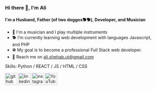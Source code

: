 ### Hi there 👋, I'm Ali
#### I'm a Husband, Father (of two doggos🐕🐕), Developer, and Musician
- 🎸 I'm a musician and I play multiple instruments
- 🐕 I’m currently learning web development with languages Javascript, and PHP
- ⚽ My goal is to become a professional Full Stack web developer.
- 📨 Reach me on ali.shehab.ut@gmail.com

Skills: Python / REACT / JS / HTML / CSS



[<img src='https://cdn.jsdelivr.net/npm/simple-icons@3.0.1/icons/github.svg' alt='github' height='40'>](https://github.com/ali-shehab-94)  [<img src='https://cdn.jsdelivr.net/npm/simple-icons@3.0.1/icons/linkedin.svg' alt='linkedin' height='40'>](https://www.linkedin.com/in/https://www.linkedin.com/in/ali-shehab-198844115//)  [<img src='https://cdn.jsdelivr.net/npm/simple-icons@3.0.1/icons/instagram.svg' alt='instagram' height='40'>](https://www.instagram.com/https://www.instagram.com/b4unzar//)  [<img src='https://cdn.jsdelivr.net/npm/simple-icons@3.0.1/icons/youtube.svg' alt='YouTube' height='40'>](https://www.youtube.com/channel/https://www.youtube.com/channel/UCEh1RkvzHMqHXKQ7ml913Ww)  

